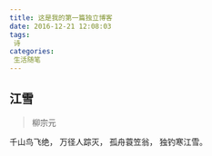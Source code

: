 ```yaml
---
title: 这是我的第一篇独立博客
date: 2016-12-21 12:08:03
tags:
 诗
categories:
 生活随笔
---
```


## 江雪
>柳宗元

千山鸟飞绝，
万径人踪灭，
孤舟蓑笠翁，
独钓寒江雪。
